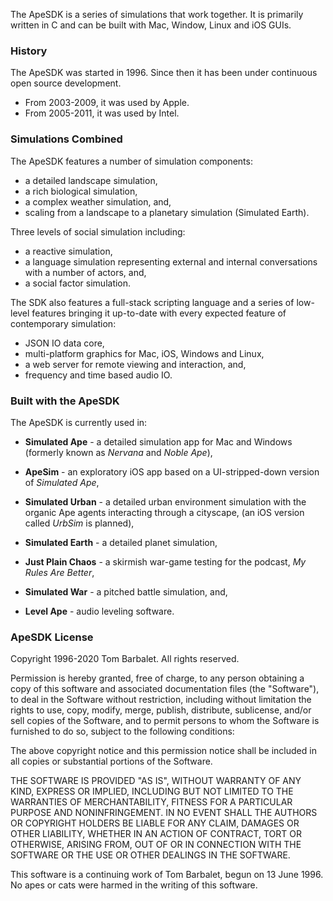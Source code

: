 The ApeSDK is a series of simulations that work together. It is primarily written in C and can be built with Mac, Window, Linux and iOS GUIs.

### History

The ApeSDK was started in 1996. Since then it has been under continuous open source development.

* From 2003-2009, it was used by Apple. 
* From 2005-2011, it was used by Intel.

### Simulations Combined

The ApeSDK features a number of simulation components:

* a detailed landscape simulation,
* a rich biological simulation,
* a complex weather simulation, and,
* scaling from a landscape to a planetary simulation (Simulated Earth).

Three levels of social simulation including:

* a reactive simulation,
* a language simulation representing external and internal conversations with a number of actors, and,
* a social factor simulation.

The SDK also features a full-stack scripting language and a series of low-level features bringing it up-to-date with every expected feature of contemporary simulation:

* JSON IO data core,
* multi-platform graphics for Mac, iOS, Windows and Linux,
* a web server for remote viewing and interaction, and,
* frequency and time based audio IO.

### Built with the ApeSDK

The ApeSDK is currently used in:

* **Simulated Ape** - a detailed simulation app for Mac and Windows (formerly known as *Nervana* and *Noble Ape*),

* **ApeSim** - an exploratory iOS app based on a UI-stripped-down version of *Simulated Ape*,

* **Simulated Urban** - a detailed urban environment simulation with the organic Ape agents interacting through a cityscape, (an iOS version called *UrbSim* is planned),

* **Simulated Earth** - a detailed planet simulation,

* **Just Plain Chaos** - a skirmish war-game testing for the podcast, *My Rules Are Better*,

* **Simulated War** - a pitched battle simulation, and,

* **Level Ape** - audio leveling software.

### ApeSDK License

Copyright 1996-2020 Tom Barbalet. All rights reserved.
 
Permission is hereby granted, free of charge, to any person obtaining a copy of this software and associated documentation files (the "Software"), to deal in the Software without restriction, including without limitation the rights to use, copy, modify, merge, publish, distribute, sublicense, and/or sell copies of the Software, and to permit persons to whom the Software is furnished to do so, subject to the following conditions:
 
The above copyright notice and this permission notice shall be included in all copies or substantial portions of the Software.
 
THE SOFTWARE IS PROVIDED "AS IS", WITHOUT WARRANTY OF ANY KIND, EXPRESS OR IMPLIED, INCLUDING BUT NOT LIMITED TO THE WARRANTIES OF MERCHANTABILITY, FITNESS FOR A PARTICULAR PURPOSE AND NONINFRINGEMENT. IN NO EVENT SHALL THE AUTHORS OR COPYRIGHT HOLDERS BE LIABLE FOR ANY CLAIM, DAMAGES OR OTHER LIABILITY, WHETHER IN AN ACTION OF CONTRACT, TORT OR OTHERWISE, ARISING FROM, OUT OF OR IN CONNECTION WITH THE SOFTWARE OR THE USE OR OTHER DEALINGS IN THE SOFTWARE.
 
This software is a continuing work of Tom Barbalet, begun on 13 June 1996. No apes or cats were harmed in the writing of this software.
